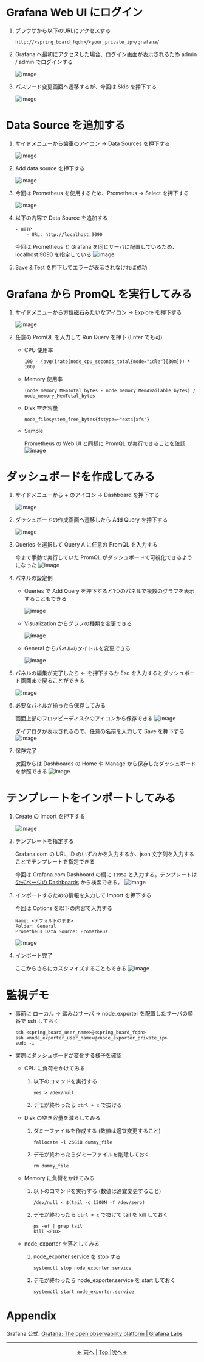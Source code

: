 # Grafana Web UI にログイン

1. ブラウザから以下のURLにアクセスする

    ```
    http://<spring_board_fqdn>/<your_private_ip>/grafana/
    ```

2. Grafana へ最初にアクセスした場合、ログイン画面が表示されるため admin / admin でログインする

    ![image](https://user-images.githubusercontent.com/63433549/79427916-628d3c80-8000-11ea-86fc-c04b3ddcdca1.png)

3. パスワード変更画面へ遷移するが、今回は Skip を押下する

    ![image](https://user-images.githubusercontent.com/63433549/79428463-25757a00-8001-11ea-824a-57f635c21d90.png)

# Data Source を追加する

1. サイドメニューから歯車のアイコン → Data Sources を押下する

    ![image](https://user-images.githubusercontent.com/63433549/79428843-b3e9fb80-8001-11ea-8055-2e06396d8558.png)

2. Add data source を押下する

    ![image](https://user-images.githubusercontent.com/63433549/79429127-15aa6580-8002-11ea-9817-5e4fa2733364.png)

3. 今回は Prometheus を使用するため、Prometheus → Select を押下する

    ![image](https://user-images.githubusercontent.com/63433549/79429426-746fdf00-8002-11ea-8b43-9265412c7658.png)

4. 以下の内容で Data Source を追加する

    ```
    - HTTP
        - URL: http://localhost:9090
    ```

    今回は Prometheus と Grafana を同じサーバに配置しているため、localhost:9090 を指定している
    ![image](https://user-images.githubusercontent.com/63433549/79429978-345d2c00-8003-11ea-88d4-bc9ae65394c5.png)

5. Save & Test を押下してエラーが表示されなければ成功

# Grafana から PromQL を実行してみる

1. サイドメニューから方位磁石みたいなアイコン → Explore を押下する

    ![image](https://user-images.githubusercontent.com/63433549/79431077-e47f6480-8004-11ea-8432-9c0700a5b427.png)

2. 任意の PromQL を入力して Run Query を押下 (Enter でも可)

    - CPU 使用率

        ```
        100 - (avg(irate(node_cpu_seconds_total{mode="idle"}[30m])) * 100)
        ```

    - Memory 使用率

        ```
        (node_memory_MemTotal_bytes - node_memory_MemAvailable_bytes) / node_memory_MemTotal_bytes
        ```

    - Disk 空き容量

        ```
        node_filesystem_free_bytes{fstype=~"ext4|xfs"}
        ```

    - Sample

        Prometheus の Web UI と同様に PromQL が実行できることを確認
        ![image](https://user-images.githubusercontent.com/63433549/79431528-88691000-8005-11ea-97e6-89613189efe9.png)

# ダッシュボードを作成してみる

1. サイドメニューから + のアイコン → Dashboard を押下する

    ![image](https://user-images.githubusercontent.com/63433549/79518298-b3964280-808b-11ea-83ae-8900bfc14be0.png)

2. ダッシュボードの作成画面へ遷移したら Add Query を押下する

    ![image](https://user-images.githubusercontent.com/63433549/79518471-21db0500-808c-11ea-9d6c-badc60986a0d.png)

3. Queries を選択して Query A に任意の PromQL を入力する

    今まで手動で実行していた PromQL がダッシュボードで可視化できるようになった
    ![image](https://user-images.githubusercontent.com/63433549/79518754-d543f980-808c-11ea-85ca-429329e6ffc0.png)

4. パネルの設定例

    - Queries で Add Query を押下すると1つのパネルで複数のグラフを表示することもできる

        ![image](https://user-images.githubusercontent.com/63433549/79528841-04b33000-80a6-11ea-93e0-1b67848971c3.png)

    - Visualization からグラフの種類を変更できる

        ![image](https://user-images.githubusercontent.com/63433549/79522442-b21e4780-8096-11ea-8202-2e5ba0253583.png)

    - General からパネルのタイトルを変更できる

        ![image](https://user-images.githubusercontent.com/63433549/79528598-5d35fd80-80a5-11ea-8c5f-8372e8f0d31e.png)

5. パネルの編集が完了したら ← を押下するか Esc を入力するとダッシュボード画面まで戻ることができる

    ![image](https://user-images.githubusercontent.com/63433549/79522862-c7e03c80-8097-11ea-8d86-945e000c7eab.png)

6. 必要なパネルが揃ったら保存してみる

    画面上部のフロッピーディスクのアイコンから保存できる
    ![image](https://user-images.githubusercontent.com/63433549/79522995-1e4d7b00-8098-11ea-9cfb-1638c5098423.png)

    ダイアログが表示されるので、任意の名前を入力して Save を押下する
    ![image](https://user-images.githubusercontent.com/63433549/79523258-aa5fa280-8098-11ea-8074-30b4f052b160.png)

7. 保存完了

    次回からは Dashboards の Home や Manage から保存したダッシュボードを参照できる
    ![image](https://user-images.githubusercontent.com/63433549/79523418-0de9d000-8099-11ea-955b-a234fed68a77.png)

# テンプレートをインポートしてみる

1. Create の Import を押下する

    ![image](https://user-images.githubusercontent.com/63433549/79523636-9d8f7e80-8099-11ea-9044-e3d450bc2809.png)

2. テンプレートを指定する

    Grafana.com の URL, ID のいずれかを入力するか、json 文字列を入力することでテンプレートを指定できる

    今回は Grafana.com Dashboard の欄に `11952` と入力する。テンプレートは [公式ページの Dashboards](https://grafana.com/grafana/dashboards?orderBy=name&direction=asc) から検索できる。
    ![image](https://user-images.githubusercontent.com/63433549/79523834-fe1ebb80-8099-11ea-9fec-fb6cc5fe1639.png)

3. インポートするための情報を入力して Import を押下する

    今回は Options を以下の内容で入力する

    ```
    Name: <デフォルトのまま>
    Folder: General
    Prometheus Data Source: Prometheus
    ```

    ![image](https://user-images.githubusercontent.com/63433549/79524419-76d24780-809b-11ea-8352-ae40d5b1cc22.png)

4. インポート完了

    ここからさらにカスタマイズすることもできる
    ![image](https://user-images.githubusercontent.com/63433549/79524843-78503f80-809c-11ea-96cb-b888250c6ca6.png)

# 監視デモ

- 事前に ローカル → 踏み台サーバ → node_exporter を配置したサーバの順番で ssh しておく

    ```
    ssh <spring_board_user_name>@<spring_board_fqdn>
    ssh <node_exporter_user_name>@<node_exporter_private_ip>
    sudo -i
    ```

- 実際にダッシュボードが変化する様子を確認

    -  CPU に負荷をかけてみる

        1. 以下のコマンドを実行する

            ```
            yes > /dev/null
            ```

        2. デモが終わったら `ctrl + c` で抜ける

    - Disk の空き容量を減らしてみる

        1. ダミーファイルを作成する (数値は適宜変更すること)

            ```
            fallocate -l 26GiB dummy_file
            ```

        2. デモが終わったらダミーファイルを削除しておく

            ```
            rm dummy_file
            ```

    - Memory に負荷をかけてみる

        1. 以下のコマンドを実行する (数値は適宜変更すること)

            ```
            /dev/null < $(tail -c 1300M -f /dev/zero)
            ```

        2. デモが終わったら `ctrl + c` で抜けて tail を kill しておく

            ```
            ps -ef | grep tail
            kill <PID>
            ```

    - node_exporter を落としてみる

        1. node_exporter.service を stop する

            ```
            systemctl stop node_exporter.service
            ```

        2. デモが終わったら node_exporter.service を start しておく

            ```
            systemctl start node_exporter.service
            ```

# Appendix

Grafana 公式: [Grafana: The open observability platform \| Grafana Labs](https://grafana.com/)

---

<p style="text-align:center"> <a href="./prometheus_settings"><- 前へ </a> | <a href="../"> Top </a> |<a href="./alert_setting">次へ-> </a></p>
